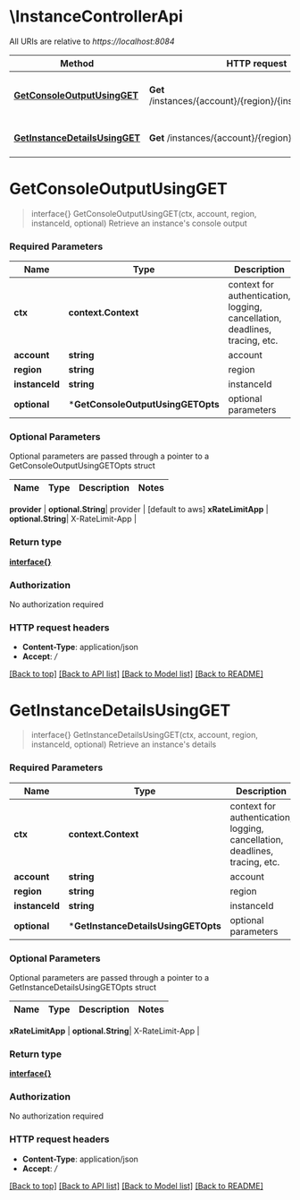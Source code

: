 # \InstanceControllerApi

All URIs are relative to *https://localhost:8084*

Method | HTTP request | Description
------------- | ------------- | -------------
[**GetConsoleOutputUsingGET**](InstanceControllerApi.md#GetConsoleOutputUsingGET) | **Get** /instances/{account}/{region}/{instanceId}/console | Retrieve an instance&#39;s console output
[**GetInstanceDetailsUsingGET**](InstanceControllerApi.md#GetInstanceDetailsUsingGET) | **Get** /instances/{account}/{region}/{instanceId} | Retrieve an instance&#39;s details


# **GetConsoleOutputUsingGET**
> interface{} GetConsoleOutputUsingGET(ctx, account, region, instanceId, optional)
Retrieve an instance's console output

### Required Parameters

Name | Type | Description  | Notes
------------- | ------------- | ------------- | -------------
 **ctx** | **context.Context** | context for authentication, logging, cancellation, deadlines, tracing, etc.
  **account** | **string**| account | 
  **region** | **string**| region | 
  **instanceId** | **string**| instanceId | 
 **optional** | ***GetConsoleOutputUsingGETOpts** | optional parameters | nil if no parameters

### Optional Parameters
Optional parameters are passed through a pointer to a GetConsoleOutputUsingGETOpts struct

Name | Type | Description  | Notes
------------- | ------------- | ------------- | -------------



 **provider** | **optional.String**| provider | [default to aws]
 **xRateLimitApp** | **optional.String**| X-RateLimit-App | 

### Return type

[**interface{}**](interface{}.md)

### Authorization

No authorization required

### HTTP request headers

 - **Content-Type**: application/json
 - **Accept**: */*

[[Back to top]](#) [[Back to API list]](../README.md#documentation-for-api-endpoints) [[Back to Model list]](../README.md#documentation-for-models) [[Back to README]](../README.md)

# **GetInstanceDetailsUsingGET**
> interface{} GetInstanceDetailsUsingGET(ctx, account, region, instanceId, optional)
Retrieve an instance's details

### Required Parameters

Name | Type | Description  | Notes
------------- | ------------- | ------------- | -------------
 **ctx** | **context.Context** | context for authentication, logging, cancellation, deadlines, tracing, etc.
  **account** | **string**| account | 
  **region** | **string**| region | 
  **instanceId** | **string**| instanceId | 
 **optional** | ***GetInstanceDetailsUsingGETOpts** | optional parameters | nil if no parameters

### Optional Parameters
Optional parameters are passed through a pointer to a GetInstanceDetailsUsingGETOpts struct

Name | Type | Description  | Notes
------------- | ------------- | ------------- | -------------



 **xRateLimitApp** | **optional.String**| X-RateLimit-App | 

### Return type

[**interface{}**](interface{}.md)

### Authorization

No authorization required

### HTTP request headers

 - **Content-Type**: application/json
 - **Accept**: */*

[[Back to top]](#) [[Back to API list]](../README.md#documentation-for-api-endpoints) [[Back to Model list]](../README.md#documentation-for-models) [[Back to README]](../README.md)

